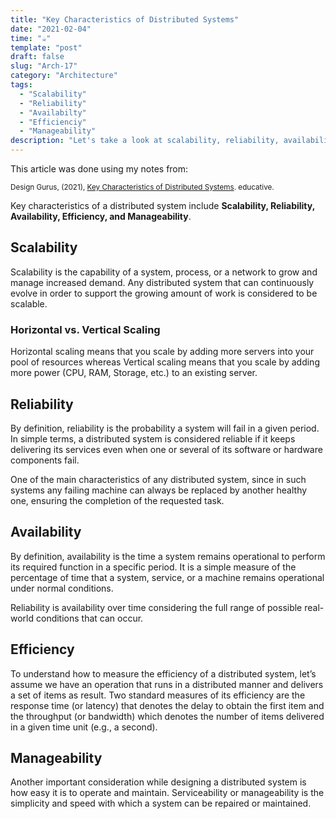 ```yaml
---
title: "Key Characteristics of Distributed Systems"
date: "2021-02-04"
time: "☕️"
template: "post"
draft: false
slug: "Arch-17"
category: "Architecture"
tags:
  - "Scalability"
  - "Reliability"
  - "Availabilty"
  - "Efficienciy"
  - "Manageability"
description: "Let's take a look at scalability, reliability, availability, efficiency and manageability with Design Gurus"
---
```


This article was done using my notes from:

<sub>Design Gurus, (2021), [Key Characteristics of Distributed Systems](https://www.educative.io/courses/grokking-the-system-design-interview/YQWGjlZZVz9). educative.</sub></br>

Key characteristics of a distributed system include **Scalability, Reliability, Availability, Efficiency, and Manageability**.

## Scalability

Scalability is the capability of a system, process, or a network to grow and manage increased demand. Any distributed system that can continuously evolve in order to support the growing amount of work is considered to be scalable.

### Horizontal vs. Vertical Scaling

Horizontal scaling means that you scale by adding more servers into your pool of resources whereas Vertical scaling means that you scale by adding more power (CPU, RAM, Storage, etc.) to an existing server.

## Reliability

By definition, reliability is the probability a system will fail in a given period. In simple terms, a distributed system is considered reliable if it keeps delivering its services even when one or several of its software or hardware components fail. 

One of the main characteristics of any distributed system, since in such systems any failing machine can always be replaced by another healthy one, ensuring the completion of the requested task.

## Availability

By definition, availability is the time a system remains operational to perform its required function in a specific period. It is a simple measure of the percentage of time that a system, service, or a machine remains operational under normal conditions. 

Reliability is availability over time considering the full range of possible real-world conditions that can occur.

## Efficiency

To understand how to measure the efficiency of a distributed system, let’s assume we have an operation that runs in a distributed manner and delivers a set of items as result. Two standard measures of its efficiency are the response time (or latency) that denotes the delay to obtain the first item and the throughput (or bandwidth) which denotes the number of items delivered in a given time unit (e.g., a second). 

## Manageability

Another important consideration while designing a distributed system is how easy it is to operate and maintain. Serviceability or manageability is the simplicity and speed with which a system can be repaired or maintained.